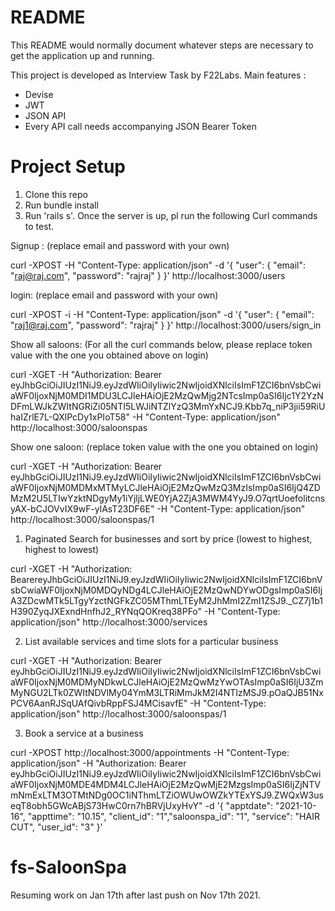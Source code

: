 # README

This README would normally document whatever steps are necessary to get the
application up and running.

This project is developed as Interview Task by F22Labs. Main features :
* Devise
* JWT
* JSON API
* Every API call needs accompanying JSON Bearer Token

# Project Setup

1. Clone this repo
2. Run bundle install
3. Run 'rails s'. Once the server is up, pl run the following Curl commands to test.

Signup : (replace email and password with your own)

curl -XPOST -H "Content-Type: application/json" -d '{ "user": { "email": "raj@raj.com", "password": "rajraj" } }' http://localhost:3000/users


login: (replace email and password with your own)

curl -XPOST -i -H "Content-Type: application/json" -d '{ "user": { "email": "raj1@raj.com", "password": "rajraj" } }' http://localhost:3000/users/sign_in

Show all saloons: (For all the curl commands below, please replace token value with the one you obtained above on login)

curl -XGET -H "Authorization: Bearer eyJhbGciOiJIUzI1NiJ9.eyJzdWIiOiIyIiwic2NwIjoidXNlciIsImF1ZCI6bnVsbCwiaWF0IjoxNjM0MDI1MDU3LCJleHAiOjE2MzQwMjg2NTcsImp0aSI6Ijc1Y2YzNDFmLWJkZWItNGRiZi05NTI5LWJiNTZlYzQ3MmYxNCJ9.Kbb7q_niP3jii59RiUhaIZrlE7L-QXlPcDy1xPIoT58" -H "Content-Type: application/json" http://localhost:3000/saloonspas

Show one saloon: (replace token value with the one you obtained on login)

curl -XGET -H "Authorization: Bearer eyJhbGciOiJIUzI1NiJ9.eyJzdWIiOiIyIiwic2NwIjoidXNlciIsImF1ZCI6bnVsbCwiaWF0IjoxNjM0MDMxMTMyLCJleHAiOjE2MzQwMzQ3MzIsImp0aSI6IjQ4ZDMzM2U5LTIwYzktNDgyMy1iYjljLWE0YjA2ZjA3MWM4YyJ9.O7qrtUoefolitcnsyAX-bCJOVvIX9wF-ylAsT23DF6E" -H "Content-Type: application/json" http://localhost:3000/saloonspas/1

1. Paginated Search for businesses and sort by price (lowest to highest, highest to lowest)

curl -XGET -H "Authorization: BearereyJhbGciOiJIUzI1NiJ9.eyJzdWIiOiIyIiwic2NwIjoidXNlciIsImF1ZCI6bnVsbCwiaWF0IjoxNjM0MDQyNDg4LCJleHAiOjE2MzQwNDYwODgsImp0aSI6IjA3ZDcwMTk5LTgyYzctNGFkZC05MThmLTEyM2JhMmI2ZmI1ZSJ9._CZ7j1b1H390ZyqJXExndHnfhJ2_RYNqQOKreq38PFo" -H "Content-Type: application/json" http://localhost:3000/services

2. List available services and time slots for a particular business

curl -XGET -H "Authorization: Bearer eyJhbGciOiJIUzI1NiJ9.eyJzdWIiOiIyIiwic2NwIjoidXNlciIsImF1ZCI6bnVsbCwiaWF0IjoxNjM0MDMyNDkwLCJleHAiOjE2MzQwMzYwOTAsImp0aSI6IjU3ZmMyNGU2LTk0ZWItNDVlMy04YmM3LTRiMmJkM2I4NTIzMSJ9.pOaQJB51NxPCV6AanRJSqUAfQivbRppFSJ4MCisavfE" -H "Content-Type: application/json" http://localhost:3000/saloonspas/1

3. Book a service at a business

curl -XPOST http://localhost:3000/appointments -H "Content-Type: application/json" -H "Authorization: Bearer eyJhbGciOiJIUzI1NiJ9.eyJzdWIiOiIyIiwic2NwIjoidXNlciIsImF1ZCI6bnVsbCwiaWF0IjoxNjM0MDE4MDM4LCJleHAiOjE2MzQwMjE2MzgsImp0aSI6IjZjNTVmNmExLTM3OTMtNDg0OC1iNThmLTZiOWUwOWZkYTExYSJ9.ZWQxW3useqT8obh5GWcABjS73HwC0rn7hBRVjUxyHvY" -d '{ "apptdate": "2021-10-16", "appttime": "10.15", "client_id": "1","saloonspa_id": "1", "service": "HAIR CUT", "user_id": "3" }' 

# fs-SaloonSpa

Resuming work on Jan 17th after last push on Nov 17th 2021.
  